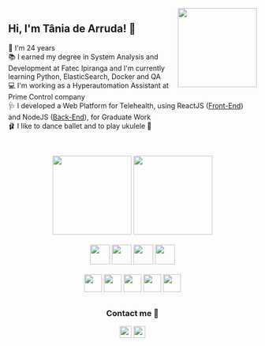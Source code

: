 <img align="right" height="160em" src="https://user-images.githubusercontent.com/60274024/213347677-e235fb1a-5b40-4c49-86f6-d5c7fbc8e72d.png" />
<div>
<h2>Hi, I'm Tânia de Arruda! 👋</h2>
    🎂 I'm 24 years <br/>
    📚 I earned my degree in System Analysis and Development at Fatec Ipiranga and I'm currently learning Python, ElasticSearch, Docker and QA<br/>
    💻 I'm working as a Hyperautomation Assistant at Prime Control company<br/>
    🩺 I developed a Web Platform for Telehealth, using ReactJS (<a href="https://github.com/TaniaDev/telemedicina-frontend">Front-End</a>) and NodeJS (<a href="https://github.com/TaniaDev/telemedicina-backend">Back-End</a>), for Graduate Work <br/>
    🩰 I like to dance ballet and to play ukulele 🎻<br/>
</div>

##

<br/>

<div align="center">
  <img height="160em" src="https://github-readme-stats.vercel.app/api?username=TaniaDev&show_icons=true&theme=dracula&include_all_commits=true&count_private=true"/>
  <img height="160em" src="https://github-readme-stats.vercel.app/api/top-langs/?username=TaniaDev&layout=compact&langs_count=6&theme=dracula"/>
</div>

<br/>

<div align="center">
  <img height="40px" src="https://cdn.jsdelivr.net/gh/devicons/devicon/icons/python/python-original.svg" />
  <img height="40px" src="https://cdn.jsdelivr.net/gh/devicons/devicon/icons/docker/docker-original.svg" />
  <img height="40px" src="https://cdn.jsdelivr.net/gh/devicons/devicon/icons/grafana/grafana-original.svg" />
  <img height="40px" src="https://cdn.jsdelivr.net/gh/devicons/devicon/icons/jupyter/jupyter-original.svg" />
</div>
<br/>
<div align="center">
  <img height="36px" src="https://cdn.jsdelivr.net/gh/devicons/devicon/icons/javascript/javascript-plain.svg" />
  <img height="36px" src="https://cdn.jsdelivr.net/gh/devicons/devicon/icons/react/react-original.svg" />
  <img height="36px" src="https://cdn.jsdelivr.net/gh/devicons/devicon/icons/nodejs/nodejs-plain.svg" />
  <img height="36px" src="https://cdn.jsdelivr.net/gh/devicons/devicon/icons/html5/html5-plain.svg" />
  <img height="36px" src="https://cdn.jsdelivr.net/gh/devicons/devicon/icons/css3/css3-plain.svg" />
</div>
  

## 

<div align="center">
  <h3>Contact me 🌺</h3>
  <a href="mailto:tandearruda@gmail.com"/><img height="24px" src="https://img.shields.io/badge/Gmail-D14836?style=for-the-badge&logo=gmail&logoColor=white" /></a>
  <a href="https://www.linkedin.com/in/taniadev/"/><img height="24px" src="https://img.shields.io/badge/LinkedIn-0077B5?style=for-the-badge&logo=linkedin&logoColor=white" /></a>

</div>
